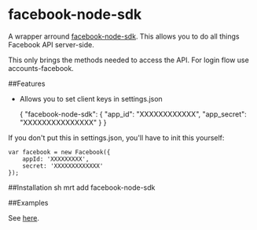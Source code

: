 facebook-node-sdk
======================

A wrapper arround [facebook-node-sdk](https://www.npmjs.org/package/facebook-node-sdk). This allows you to do all things Facebook API server-side. 

This only brings the methods needed to access the API. For login flow use accounts-facebook.

##Features
- Allows you to set client keys in settings.json

	{
	    "facebook-node-sdk": {
	        "app_id": "XXXXXXXXXXXX",
	        "app_secret": "XXXXXXXXXXXXXXX"
	    }
	}

If you don't put this in settings.json, you'll have to init this yourself:

	var facebook = new Facebook({
        appId: 'XXXXXXXXX',
        secret: 'XXXXXXXXXXXXX'
    });


##Installation
	sh
	mrt add facebook-node-sdk


##Examples

See [here](https://www.npmjs.org/package/facebook-node-sdk).
